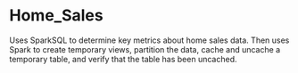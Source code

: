 # Home_Sales
Uses SparkSQL to determine key metrics about home sales data. Then uses Spark to create temporary views, partition the data, cache and uncache a temporary table, and verify that the table has been uncached.
